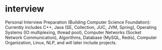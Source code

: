 # interview

Personal Interview Preparation (Building Computer Science Foundation): Currently includes C++, Java (SE, Collection, JUC, JVM, Spring), Operating Systems (IO multiplexing, thread pool), Computer Networks (Socket Network Communication), Algorithms, Database (MySQL, Redis), Computer Organization, Linux, NLP, and will later include projects.

